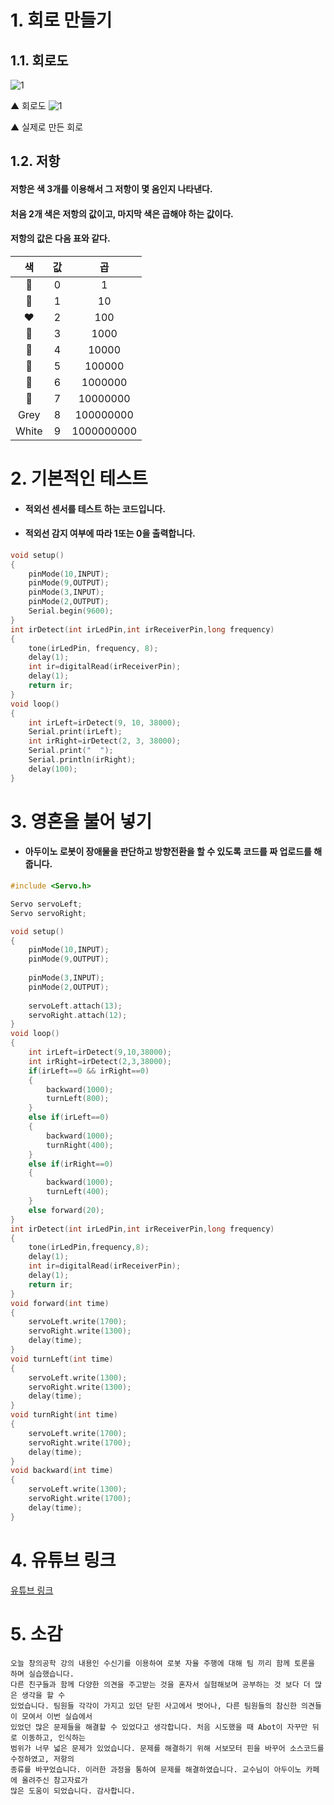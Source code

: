 # 1. 회로 만들기
## 1.1. 회로도
![1](/img/10.jpg)

▲ 회로도
![1](/img/11.jpg)

▲ 실제로 만든 회로
## 1.2. 저항
#### 저항은 색 3개를 이용해서 그 저항이 몇 옴인지 나타낸다.
#### 처음 2개 색은 저항의 값이고, 마지막 색은 곱해야 하는 값이다.
#### 저항의 값은 다음 표와 같다.
|색|값|곱|
|:-:|:-:|:-:|
| 🖤 |0|1|
| 🤎 |1|10|
| ❤ |2|100|
| 🧡 |3|1000|
| 💛 |4|10000|
| 💚 |5|100000|
| 💙 |6|1000000|
| 💜 |7|10000000|
| Grey |8|100000000|
| White |9|1000000000|
# 2. 기본적인 테스트

* #### 적외선 센서를 테스트 하는 코드입니다.
* #### 적외선 감지 여부에 따라 1또는 0을 출력합니다.

```c
void setup()
{
	pinMode(10,INPUT);
	pinMode(9,OUTPUT);
	pinMode(3,INPUT);
	pinMode(2,OUTPUT);
	Serial.begin(9600);
}
int irDetect(int irLedPin,int irReceiverPin,long frequency)
{
	tone(irLedPin, frequency, 8);
	delay(1);
	int ir=digitalRead(irReceiverPin);
	delay(1);
	return ir;
}
void loop()
{
	int irLeft=irDetect(9, 10, 38000);
	Serial.print(irLeft);
	int irRight=irDetect(2, 3, 38000);
	Serial.print("  ");
	Serial.println(irRight);
	delay(100);
}
```
# 3. 영혼을 불어 넣기
* #### 아두이노 로봇이 장애물을 판단하고 방향전환을 할 수 있도록 코드를 짜 업로드를 해줍니다.
```c
#include <Servo.h>

Servo servoLeft;
Servo servoRight;

void setup()
{
	pinMode(10,INPUT);
	pinMode(9,OUTPUT);
	
	pinMode(3,INPUT);
	pinMode(2,OUTPUT);
	
	servoLeft.attach(13);
	servoRight.attach(12);
}
void loop()
{
	int irLeft=irDetect(9,10,38000);
	int irRight=irDetect(2,3,38000);
	if(irLeft==0 && irRight==0)
	{
		backward(1000);
		turnLeft(800);
	}
	else if(irLeft==0)
	{
		backward(1000);
		turnRight(400);
	}
	else if(irRight==0)
	{
		backward(1000);
		turnLeft(400);
	}
	else forward(20);
}
int irDetect(int irLedPin,int irReceiverPin,long frequency)
{
	tone(irLedPin,frequency,8);
	delay(1);
	int ir=digitalRead(irReceiverPin);
	delay(1);
	return ir;
}
void forward(int time)
{
	servoLeft.write(1700);
	servoRight.write(1300);
	delay(time);
}
void turnLeft(int time)
{
	servoLeft.write(1300);
	servoRight.write(1300);
	delay(time);
}
void turnRight(int time)
{
	servoLeft.write(1700);
	servoRight.write(1700);
	delay(time);
}
void backward(int time)
{
	servoLeft.write(1300);
	servoRight.write(1700);
	delay(time);
}
```
# 4. 유튜브 링크
[유튜브 링크](https://youtube.com)

# 5. 소감
```
오늘 창의공학 강의 내용인 수신기를 이용하여 로봇 자율 주행에 대해 팀 끼리 함께 토론을 하며 실습했습니다.
다른 친구들과 함께 다양한 의견을 주고받는 것을 혼자서 실험해보며 공부하는 것 보다 더 많은 생각을 할 수 
있었습니다. 팀원들 각각이 가지고 있던 닫힌 사고에서 벗어나, 다른 팀원들의 참신한 의견들이 모여서 이번 실습에서
있었던 많은 문제들을 해결할 수 있었다고 생각합니다. 처음 시도했을 때 Abot이 자꾸만 뒤로 이동하고, 인식하는
범위가 너무 넓은 문제가 있었습니다. 문제를 해결하기 위해 서보모터 핀을 바꾸어 소스코드를 수정하였고, 저항의
종류를 바꾸었습니다. 이러한 과정을 통하여 문제를 해결하였습니다. 교수님이 아두이노 카페에 올려주신 참고자료가
많은 도움이 되었습니다. 감사합니다.
```
